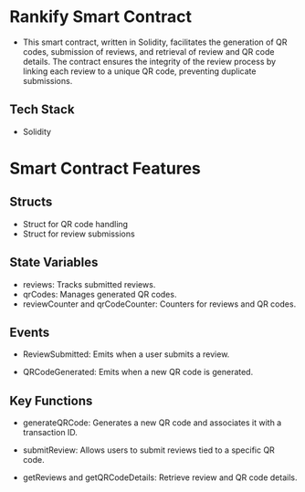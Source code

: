 # Rankify Smart Contract

- This smart contract, written in Solidity, facilitates the generation of QR codes, submission of reviews,  and retrieval of review and QR code details. The contract ensures the integrity of the review process by linking each review to a unique QR code, preventing duplicate submissions.

## Tech Stack

- Solidity

# Smart Contract Features

## Structs

- Struct for QR code handling
- Struct for review submissions

## State Variables

- reviews: Tracks submitted reviews.
- qrCodes: Manages generated QR codes.
- reviewCounter and qrCodeCounter: Counters for reviews and QR codes.

## Events

- ReviewSubmitted:
        Emits when a user submits a review.

- QRCodeGenerated:
        Emits when a new QR code is generated.

## Key Functions

- generateQRCode:
        Generates a new QR code and associates it with a transaction ID.

- submitReview:
        Allows users to submit reviews tied to a specific QR code.

- getReviews and getQRCodeDetails:
        Retrieve review and QR code details.

